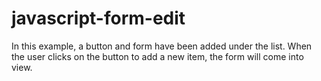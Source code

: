 # javascript-form-edit
In this example, a button and form have been added under the list. When the user clicks on the button to add a new item, the form will come into view. 

